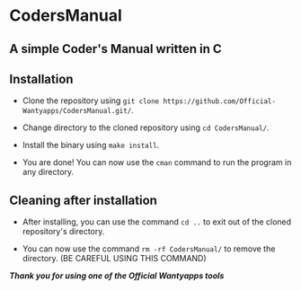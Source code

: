 # CodersManual

## A simple Coder's Manual written in C

## Installation

* Clone the repository using `git clone https://github.com/Official-Wantyapps/CodersManual.git/`.

* Change directory to the cloned repository using `cd CodersManual/`.

* Install the binary using `make install`.

* You are done! You can now use the `cman` command to run the program in any directory.

## Cleaning after installation

* After installing, you can use the command `cd ..` to exit out of the cloned
repository's directory.

* You can now use the command `rm -rf CodersManual/` to remove the directory.
(BE CAREFUL USING THIS COMMAND)

**_Thank you for using one of the Official Wantyapps tools_**
